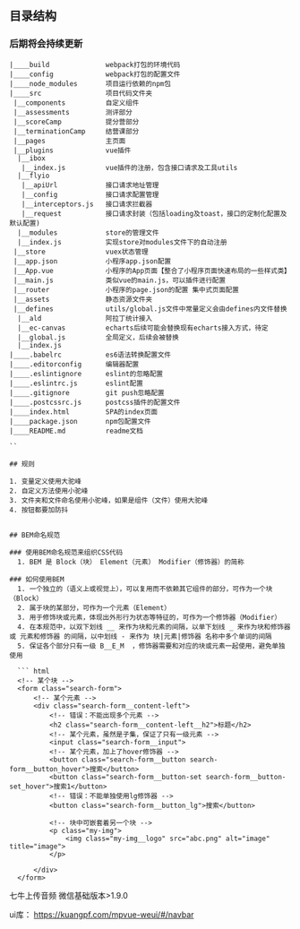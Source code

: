 ## 目录结构

### 后期将会持续更新

```
|____build              webpack打包的环境代码
|____config             webpack打包的配置文件
|____node_modules       项目运行依赖的npm包
|____src                项目代码文件夹
 |__components          自定义组件
 |__assessments         测评部分
 |__scoreCamp           提分营部分
 |__terminationCamp     结营课部分
 |__pages               主页面
 |__plugins             vue插件
  |__ibox
   |__index.js          vue插件的注册，包含接口请求及工具utils
  |__flyio
   |__apiUrl            接口请求地址管理
   |__config            接口请求配置管理
   |__interceptors.js   接口请求拦截器
   |__request           接口请求封装（包括loading及toast，接口的定制化配置及默认配置)
  |__modules            store的管理文件
  |__index.js           实现store对modules文件下的自动注册
 |__store               vuex状态管理
 |__app.json            小程序app.json配置
 |__App.vue             小程序的App页面【整合了小程序页面快速布局的一些样式类】
 |__main.js             类似vue的main.js，可以插件进行配置
 |__router              小程序的page.json的配置 集中式页面配置
 |__assets              静态资源文件夹
 |__defines             utils/global.js文件中常量定义会由defines内文件替换
  |__ald                阿拉丁统计接入
  |__ec-canvas          echarts后续可能会替换现有echarts接入方式，待定
  |__global.js          全局定义，后续会被替换
  |__index.js
|____.babelrc           es6语法转换配置文件
|____.editorconfig      编辑器配置
|____.eslintignore      eslint的忽略配置
|____.eslintrc.js       eslint配置
|____.gitignore         git push忽略配置
|____.postcssrc.js      postcss插件的配置文件
|____index.html         SPA的index页面
|____package.json       npm包配置文件
|____README.md          readme文档

``

## 规则

1. 变量定义使用大驼峰
2. 自定义方法使用小驼峰
3. 文件夹和文件命名使用小驼峰，如果是组件（文件）使用大驼峰
4. 按钮都要加防抖


## BEM命名规范

### 使用BEM命名规范来组织CSS代码
  1. BEM 是 Block（块） Element（元素） Modifier（修饰器）的简称

### 如何使用BEM
  1. 一个独立的（语义上或视觉上），可以复用而不依赖其它组件的部分，可作为一个块（Block）
  2. 属于块的某部分，可作为一个元素（Element）
  3. 用于修饰块或元素，体现出外形行为状态等特征的，可作为一个修饰器（Modifier）
  4. 在本规范中，以双下划线 __ 来作为块和元素的间隔，以单下划线 _ 来作为块和修饰器 或 元素和修饰器 的间隔，以中划线 - 来作为 块|元素|修饰器 名称中多个单词的间隔
  5. 保证各个部分只有一级 B__E_M  ，修饰器需要和对应的块或元素一起使用，避免单独使用

  ``` html
  <!-- 某个块 -->
  <form class="search-form">
      <!-- 某个元素 -->
      <div class="search-form__content-left">
          <!-- 错误：不能出现多个元素 -->
          <h2 class="search-form__content-left__h2">标题</h2>
          <!-- 某个元素，虽然是子集，保证了只有一级元素 -->
          <input class="search-form__input">
          <!-- 某个元素，加上了hover修饰器 -->
          <button class="search-form__button search-form__button_hover">搜索</button>
          <button class="search-form__button-set search-form__button-set_hover">搜索1</button>
          <!-- 错误：不能单独使用lg修饰器 -->
          <button class="search-form__button_lg">搜索</button>

          <!-- 块中可嵌套着另一个块 -->
          <p class="my-img">
              <img class="my-img__logo" src="abc.png" alt="image" title="image">
          </p>

      </div>
  </form>
  ```

七牛上传音频
微信基础版本>1.9.0

ui库： https://kuangpf.com/mpvue-weui/#/navbar
